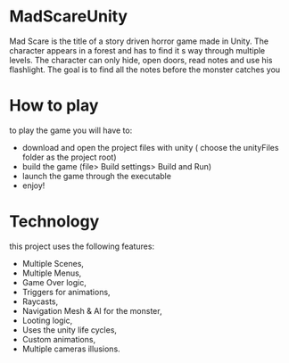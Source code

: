 # MadScareUnity
Mad Scare is the title of a story driven horror game made in Unity. The character appears in a forest and has to find it s way through multiple levels. The character can only hide, open doors, read notes and use his flashlight. The goal is to find all the notes before the monster catches you

# How to play 

to play the game you will have to:
- download and open the project files with unity ( choose the unityFiles folder as the project root)
- build the game (file> Build settings> Build and Run)
- launch the game through the executable
- enjoy!

# Technology
this project uses the following features:
- Multiple Scenes,
- Multiple Menus,
- Game Over logic,
- Triggers for animations,
- Raycasts,
- Navigation Mesh & AI for the monster,
- Looting logic,
- Uses the unity life cycles,
- Custom animations,
- Multiple cameras illusions.
